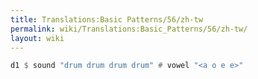 ```yaml
---
title: Translations:Basic Patterns/56/zh-tw
permalink: wiki/Translations:Basic_Patterns/56/zh-tw/
layout: wiki
---
```


``` Haskell
d1 $ sound "drum drum drum drum" # vowel "<a o e e>"
```
